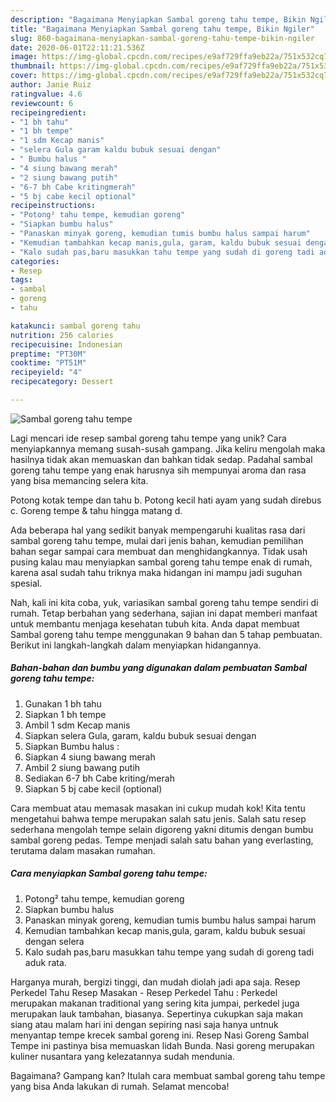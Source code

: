 ```yaml
---
description: "Bagaimana Menyiapkan Sambal goreng tahu tempe, Bikin Ngiler"
title: "Bagaimana Menyiapkan Sambal goreng tahu tempe, Bikin Ngiler"
slug: 860-bagaimana-menyiapkan-sambal-goreng-tahu-tempe-bikin-ngiler
date: 2020-06-01T22:11:21.536Z
image: https://img-global.cpcdn.com/recipes/e9af729ffa9eb22a/751x532cq70/sambal-goreng-tahu-tempe-foto-resep-utama.jpg
thumbnail: https://img-global.cpcdn.com/recipes/e9af729ffa9eb22a/751x532cq70/sambal-goreng-tahu-tempe-foto-resep-utama.jpg
cover: https://img-global.cpcdn.com/recipes/e9af729ffa9eb22a/751x532cq70/sambal-goreng-tahu-tempe-foto-resep-utama.jpg
author: Janie Ruiz
ratingvalue: 4.6
reviewcount: 6
recipeingredient:
- "1 bh tahu"
- "1 bh tempe"
- "1 sdm Kecap manis"
- "selera Gula garam kaldu bubuk sesuai dengan"
- " Bumbu halus "
- "4 siung bawang merah"
- "2 siung bawang putih"
- "6-7 bh Cabe kritingmerah"
- "5 bj cabe kecil optional"
recipeinstructions:
- "Potong² tahu tempe, kemudian goreng"
- "Siapkan bumbu halus"
- "Panaskan minyak goreng, kemudian tumis bumbu halus sampai harum"
- "Kemudian tambahkan kecap manis,gula, garam, kaldu bubuk sesuai dengan selera"
- "Kalo sudah pas,baru masukkan tahu tempe yang sudah di goreng tadi aduk rata."
categories:
- Resep
tags:
- sambal
- goreng
- tahu

katakunci: sambal goreng tahu 
nutrition: 256 calories
recipecuisine: Indonesian
preptime: "PT30M"
cooktime: "PT51M"
recipeyield: "4"
recipecategory: Dessert

---
```



![Sambal goreng tahu tempe](https://img-global.cpcdn.com/recipes/e9af729ffa9eb22a/751x532cq70/sambal-goreng-tahu-tempe-foto-resep-utama.jpg)

Lagi mencari ide resep sambal goreng tahu tempe yang unik? Cara menyiapkannya memang susah-susah gampang. Jika keliru mengolah maka hasilnya tidak akan memuaskan dan bahkan tidak sedap. Padahal sambal goreng tahu tempe yang enak harusnya sih mempunyai aroma dan rasa yang bisa memancing selera kita.

Potong kotak tempe dan tahu b. Potong kecil hati ayam yang sudah direbus c. Goreng tempe &amp; tahu hingga matang d.

Ada beberapa hal yang sedikit banyak mempengaruhi kualitas rasa dari sambal goreng tahu tempe, mulai dari jenis bahan, kemudian pemilihan bahan segar sampai cara membuat dan menghidangkannya. Tidak usah pusing kalau mau menyiapkan sambal goreng tahu tempe enak di rumah, karena asal sudah tahu triknya maka hidangan ini mampu jadi suguhan spesial.


Nah, kali ini kita coba, yuk, variasikan sambal goreng tahu tempe sendiri di rumah. Tetap berbahan yang sederhana, sajian ini dapat memberi manfaat untuk membantu menjaga kesehatan tubuh kita. Anda dapat membuat Sambal goreng tahu tempe menggunakan 9 bahan dan 5 tahap pembuatan. Berikut ini langkah-langkah dalam menyiapkan hidangannya.

<!--inarticleads1-->

##### Bahan-bahan dan bumbu yang digunakan dalam pembuatan Sambal goreng tahu tempe:

1. Gunakan 1 bh tahu
1. Siapkan 1 bh tempe
1. Ambil 1 sdm Kecap manis
1. Siapkan selera Gula, garam, kaldu bubuk sesuai dengan
1. Siapkan  Bumbu halus :
1. Siapkan 4 siung bawang merah
1. Ambil 2 siung bawang putih
1. Sediakan 6-7 bh Cabe kriting/merah
1. Siapkan 5 bj cabe kecil (optional)


Cara membuat atau memasak masakan ini cukup mudah kok! Kita tentu mengetahui bahwa tempe merupakan salah satu jenis. Salah satu resep sederhana mengolah tempe selain digoreng yakni ditumis dengan bumbu sambal goreng pedas. Tempe menjadi salah satu bahan yang everlasting, terutama dalam masakan rumahan. 

<!--inarticleads2-->

##### Cara menyiapkan Sambal goreng tahu tempe:

1. Potong² tahu tempe, kemudian goreng
1. Siapkan bumbu halus
1. Panaskan minyak goreng, kemudian tumis bumbu halus sampai harum
1. Kemudian tambahkan kecap manis,gula, garam, kaldu bubuk sesuai dengan selera
1. Kalo sudah pas,baru masukkan tahu tempe yang sudah di goreng tadi aduk rata.


Harganya murah, bergizi tinggi, dan mudah diolah jadi apa saja. Resep Perkedel Tahu Resep Masakan - Resep Perkedel Tahu : Perkedel merupakan makanan traditional yang sering kita jumpai, perkedel juga merupakan lauk tambahan, biasanya. Sepertinya cukupkan saja makan siang atau malam hari ini dengan sepiring nasi saja hanya untnuk menyantap tempe krecek sambal goreng ini. Resep Nasi Goreng Sambal Tempe ini pastinya bisa memuaskan lidah Bunda. Nasi goreng merupakan kuliner nusantara yang kelezatannya sudah mendunia. 

Bagaimana? Gampang kan? Itulah cara membuat sambal goreng tahu tempe yang bisa Anda lakukan di rumah. Selamat mencoba!
